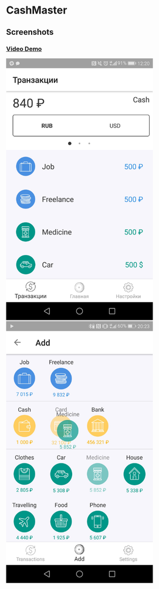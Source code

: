 # CashMaster

## Screenshots

### [Video Demo](https://drive.google.com/open?id=1axRP3c8cKXIqXFblUEq7wESQD-7CmGGR)

<img src="https://github.com/sorokinDev/CashMaster/blob/master/CashMaster_trans.jpg" width="400">
<img src="https://github.com/sorokinDev/CashMaster/blob/master/CashMaster_add.jpg" width="400">
